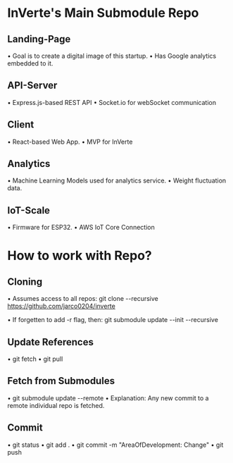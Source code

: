# InVerte's Main Submodule Repo

## Landing-Page
• Goal is to create a digital image of this startup.
• Has Google analytics embedded to it.

## API-Server
• Express.js-based REST API
• Socket.io for webSocket communication

## Client
• React-based Web App.
• MVP for InVerte

## Analytics
• Machine Learning Models used for analytics service.
• Weight fluctuation data.

## IoT-Scale
• Firmware for ESP32.
• AWS IoT Core Connection

# How to work with Repo?

## Cloning
 • Assumes access to all repos: 
   git clone --recursive https://github.com/jarco0204/inverte
 
 • If forgetten to add -r flag, then:
   git submodule update --init --recursive

## Update References
 • git fetch
 • git pull 
 
## Fetch from Submodules
 • git submodule update --remote
 • Explanation: Any new commit to a remote individual repo is fetched.
 
## Commit 
 • git status
 • git add . 
 • git commit -m "AreaOfDevelopment: Change"
 • git push
 
 
 
 

